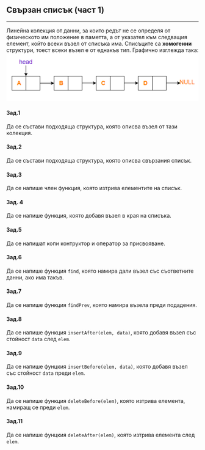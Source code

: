 ## Свързан списък (част 1)
---

Линейна колекция от данни, за които редът не се определя от физическото им положение в паметта, а от указател към следващия елемент, който всеки възел от списъка има. Списъците са **хомогенни** структури, тоест всеки възел е от еднакъв тип.
Графично изглежда така:  
![Свързан списък - картинка](./img/linked_list.png)

#### Зад.1
Да се състави подходяща структура, която описва възел от тази колекция.

#### Зад.2
Да се състави подходяща структура, която описва свързания списък.

#### Зад.3
Да се напише член функция, която изтрива елементите на списък.

#### Зад. 4
Да се напише функция, която добавя възел в края на списъка.

#### Зад.5
Да се напишат копи контруктор и оператор за присвояване.

#### Зад.6
Да се напише функция `find`, която намира дали възел със съответните данни, ако има такъв.

#### Зад.7
Да се напише функция `findPrev`, която намира възела преди подадения.

#### Зад.8
Да се напише функция `insertAfter(elem, data)`, която добавя възел със стойност `data` след `elem`.

#### Зад.9
Да се напише фунцкия `insertBefore(elem, data)`, която добавя възел със стойност `data` преди `elem`.

#### Зад.10
Да се напише функция `deleteBefore(elem)`, която изтрива елемента, намиращ се преди `elem`.

#### Зад.11
Да се напише фунцкия `deleteAfter(elem)`, която изтрива елемента след `elem`.
